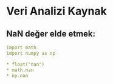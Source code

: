 # Veri Analizi Kaynak

## NaN değer elde etmek:

```yaml
import math
import numpy as np

* float("nan")
* math.nan
* np.nan
```
